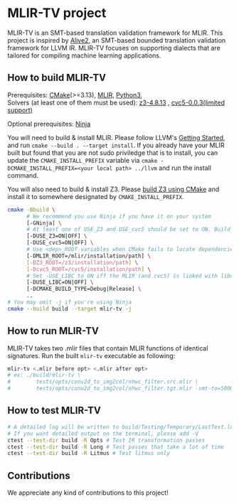 # MLIR-TV project

MLIR-TV is an SMT-based translation validation framework for MLIR.
This project is inspired by [Alive2](https://github.com/aliveToolkit/alive2), an SMT-based bounded translation validation framework for LLVM IR.
MLIR-TV focuses on supporting dialects that are tailored for compiling machine learning applications.

## How to build MLIR-TV

Prerequisites: [CMake](https://cmake.org/download/)(>=3.13),
[MLIR](https://github.com/llvm/llvm-project),
[Python3](https://www.python.org/downloads/),  
Solvers (at least one of them must be used):
[z3-4.8.13](https://github.com/Z3Prover/z3/releases/tag/z3-4.8.13) ,
[cvc5-0.0.3(limited support)](https://github.com/cvc5/cvc5/releases/tag/cvc5-0.0.3)

Optional prerequisites: [Ninja](https://ninja-build.org/)  

You will need to build & install MLIR.
Please follow LLVM's [Getting Started](https://llvm.org/docs/GettingStarted.html#getting-the-source-code-and-building-llvm), and run `cmake --build . --target install`.
If you already have your MLIR built but found that you are not sudo priviledge that is to install, you can update the `CMAKE_INSTALL_PREFIX` variable via
`cmake -DCMAKE_INSTALL_PREFIX=<your local path> ../llvm` and run the install command.

You will also need to build & install Z3.
Please [build Z3 using CMake](https://github.com/Z3Prover/z3/blob/master/README-CMake.md) and install it to somewhere designated by `CMAKE_INSTALL_PREFIX`.

```bash
cmake -Bbuild \
      # We recommend you use Ninja if you have it on your system
      [-GNinja] \
      # At least one of USE_Z3 and USE_cvc5 should be set to ON. Build will fail otherwise.
      [-DUSE_Z3=ON|OFF] \
      [-DUSE_cvc5=ON|OFF] \
      # Use <dep>_ROOT variables when CMake fails to locate dependencies on its own
      [-DMLIR_ROOT=/mlir/installation/path] \
      [-DZ3_ROOT=/z3/installation/path] \
      [-Dcvc5_ROOT=/cvc5/installation/path] \
      # Set -USE_LIBC to ON iff the MLIR (and cvc5) is linked with libc++
      [-DUSE_LIBC=ON|OFF] \
      [-DCMAKE_BUILD_TYPE=Debug|Release] \
      ..
# You may omit -j if you're using Ninja
cmake --build build --target mlir-tv -j
```

## How to run MLIR-TV

MLIR-TV takes two .mlir files that contain MLIR functions of identical signatures.
Run the built `mlir-tv` executable as following:
```bash
mlir-tv <.mlir before opt> <.mlir after opt>
# ex: ./build/mlir-tv \
#        tests/opts/conv2d_to_img2col/nhwc_filter.src.mlir \
#        tests/opts/conv2d_to_img2col/nhwc_filter.tgt.mlir -smt-to=5000
```

## How to test MLIR-TV
```bash
# A detailed log will be written to build/Testing/Temporary/LastTest.log
# If you want detailed output on the terminal, please add -V
ctest --test-dir build -R Opts # Test IR transformation passes
ctest --test-dir build -R Long # Test passes that take a lot of time
ctest --test-dir build -R Litmus # Test litmus only
```

## Contributions

We appreciate any kind of contributions to this project!
